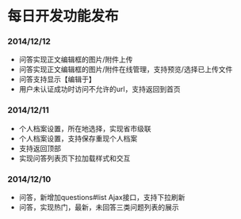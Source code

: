 每日开发功能发布
======
### 2014/12/12
* 问答实现正文编辑框的图片/附件上传
* 问答实现正文编辑框的图片/附件在线管理，支持预览/选择已上传文件
* 问答支持显示【编辑于】
* 用户未认证成功时访问不允许的url，支持返回到首页

### 2014/12/11
* 个人档案设置，所在地选择，实现省市级联
* 个人档案设置，支持保存重现个人档案
* 支持返回顶部
* 实现问答列表页下拉加载样式和交互

### 2014/12/10
* 问答，新增加questions#list Ajax接口，支持下拉刷新
* 问答，实现热门，最新，未回答三类问题列表的展示